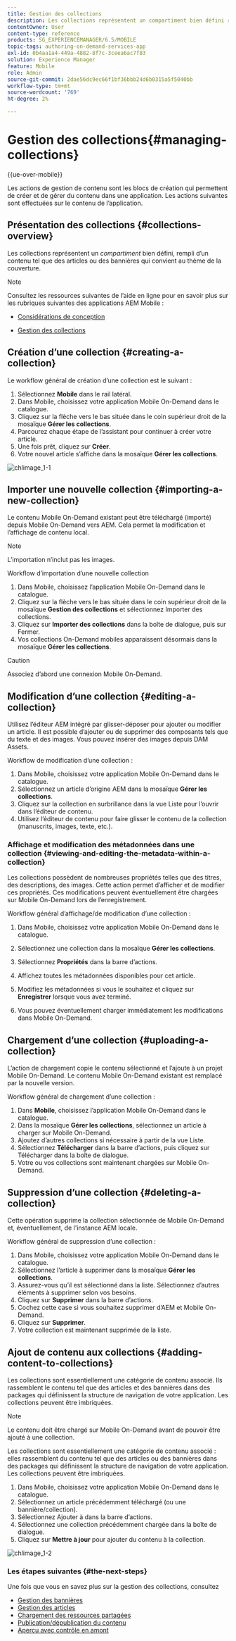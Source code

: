 ```yaml
---
title: Gestion des collections
description: Les collections représentent un compartiment bien défini rempli de contenu tel que des articles ou des bannières qui convient au thème de la couverture. Consultez cette page pour en savoir plus.
contentOwner: User
content-type: reference
products: SG_EXPERIENCEMANAGER/6.5/MOBILE
topic-tags: authoring-on-demand-services-app
exl-id: 0b4aa1a4-449a-4882-8f7c-3ceea6ac7f83
solution: Experience Manager
feature: Mobile
role: Admin
source-git-commit: 2dae56dc9ec66f1bf36bbb24d6b0315a5f5040bb
workflow-type: tm+mt
source-wordcount: '769'
ht-degree: 2%

---
```


# Gestion des collections{#managing-collections}

{{ue-over-mobile}}

Les actions de gestion de contenu sont les blocs de création qui permettent de créer et de gérer du contenu dans une application. Les actions suivantes sont effectuées sur le contenu de l’application.

## Présentation des collections {#collections-overview}

Les collections représentent un *compartiment* bien défini, rempli d’un contenu tel que des articles ou des bannières qui convient au thème de la couverture.

>[!NOTE]
>
>Consultez les ressources suivantes de l’aide en ligne pour en savoir plus sur les rubriques suivantes des applications AEM Mobile :
>
>* [Considérations de conception](https://helpx.adobe.com/fr/digital-publishing-solution/help/design-app.html)
>
>* [Gestion des collections](https://helpx.adobe.com/fr/digital-publishing-solution/help/creating-collections.html)
>

## Création d’une collection {#creating-a-collection}

Le workflow général de création d’une collection est le suivant :

1. Sélectionnez **Mobile** dans le rail latéral.
1. Dans Mobile, choisissez votre application Mobile On-Demand dans le catalogue.
1. Cliquez sur la flèche vers le bas située dans le coin supérieur droit de la mosaïque **Gérer les collections**.
1. Parcourez chaque étape de l’assistant pour continuer à créer votre article.
1. Une fois prêt, cliquez sur **Créer**.
1. Votre nouvel article s’affiche dans la mosaïque **Gérer les collections**.

![chlimage_1-1](assets/chlimage_1-1.gif)

## Importer une nouvelle collection {#importing-a-new-collection}

Le contenu Mobile On-Demand existant peut être téléchargé (importé) depuis Mobile On-Demand vers AEM. Cela permet la modification et l’affichage de contenu local.

>[!NOTE]
>
>L’importation n’inclut pas les images.

Workflow d’importation d’une nouvelle collection

1. Dans Mobile, choisissez l’application Mobile On-Demand dans le catalogue.
1. Cliquez sur la flèche vers le bas située dans le coin supérieur droit de la mosaïque **Gestion des collections** et sélectionnez Importer des collections.
1. Cliquez sur **Importer des collections** dans la boîte de dialogue, puis sur Fermer.
1. Vos collections On-Demand mobiles apparaissent désormais dans la mosaïque **Gérer les collections**.

>[!CAUTION]
>
>Associez d’abord une connexion Mobile On-Demand.

## Modification d’une collection {#editing-a-collection}

Utilisez l’éditeur AEM intégré par glisser-déposer pour ajouter ou modifier un article. Il est possible d’ajouter ou de supprimer des composants tels que du texte et des images. Vous pouvez insérer des images depuis DAM Assets.

Workflow de modification d’une collection :

1. Dans Mobile, choisissez votre application Mobile On-Demand dans le catalogue.
1. Sélectionnez un article d’origine AEM dans la mosaïque **Gérer les collections**.
1. Cliquez sur la collection en surbrillance dans la vue Liste pour l’ouvrir dans l’éditeur de contenu.
1. Utilisez l’éditeur de contenu pour faire glisser le contenu de la collection (manuscrits, images, texte, etc.).

### Affichage et modification des métadonnées dans une collection {#viewing-and-editing-the-metadata-within-a-collection}

Les collections possèdent de nombreuses propriétés telles que des titres, des descriptions, des images. Cette action permet d’afficher et de modifier ces propriétés. Ces modifications peuvent éventuellement être chargées sur Mobile On-Demand lors de l’enregistrement.

Workflow général d’affichage/de modification d’une collection :

1. Dans Mobile, choisissez votre application Mobile On-Demand dans le catalogue.
1. Sélectionnez une collection dans la mosaïque **Gérer les collections**.

1. Sélectionnez **Propriétés** dans la barre d’actions.
1. Affichez toutes les métadonnées disponibles pour cet article.
1. Modifiez les métadonnées si vous le souhaitez et cliquez sur **Enregistrer** lorsque vous avez terminé.
1. Vous pouvez éventuellement charger immédiatement les modifications dans Mobile On-Demand.

## Chargement d’une collection {#uploading-a-collection}

L’action de chargement copie le contenu sélectionné et l’ajoute à un projet Mobile On-Demand. Le contenu Mobile On-Demand existant est remplacé par la nouvelle version.

Workflow général de chargement d’une collection :

1. Dans **Mobile**, choisissez l’application Mobile On-Demand dans le catalogue.
1. Dans la mosaïque **Gérer les collections**, sélectionnez un article à charger sur Mobile On-Demand.
1. Ajoutez d’autres collections si nécessaire à partir de la vue Liste.
1. Sélectionnez **Télécharger** dans la barre d’actions, puis cliquez sur Télécharger dans la boîte de dialogue.
1. Votre ou vos collections sont maintenant chargées sur Mobile On-Demand.

## Suppression d’une collection {#deleting-a-collection}

Cette opération supprime la collection sélectionnée de Mobile On-Demand et, éventuellement, de l&#39;instance AEM locale.

Workflow général de suppression d’une collection :

1. Dans Mobile, choisissez votre application Mobile On-Demand dans le catalogue.
1. Sélectionnez l’article à supprimer dans la mosaïque **Gérer les collections**.
1. Assurez-vous qu’il est sélectionné dans la liste. Sélectionnez d’autres éléments à supprimer selon vos besoins.
1. Cliquez sur **Supprimer** dans la barre d’actions.
1. Cochez cette case si vous souhaitez supprimer d’AEM et Mobile On-Demand.
1. Cliquez sur **Supprimer**.
1. Votre collection est maintenant supprimée de la liste.

## Ajout de contenu aux collections {#adding-content-to-collections}

Les collections sont essentiellement une catégorie de contenu associé. Ils rassemblent le contenu tel que des articles et des bannières dans des packages qui définissent la structure de navigation de votre application. Les collections peuvent être imbriquées.

>[!NOTE]
>
>Le contenu doit être chargé sur Mobile On-Demand avant de pouvoir être ajouté à une collection.

Les collections sont essentiellement une catégorie de contenu associé : elles rassemblent du contenu tel que des articles ou des bannières dans des packages qui définissent la structure de navigation de votre application. Les collections peuvent être imbriquées.

1. Dans Mobile, choisissez votre application Mobile On-Demand dans le catalogue.
1. Sélectionnez un article précédemment téléchargé (ou une bannière/collection).
1. Sélectionnez Ajouter à dans la barre d’actions.
1. Sélectionnez une collection précédemment chargée dans la boîte de dialogue.
1. Cliquez sur **Mettre à jour** pour ajouter du contenu à la collection.

![chlimage_1-2](assets/chlimage_1-2.gif)

### Les étapes suivantes {#the-next-steps}

Une fois que vous en savez plus sur la gestion des collections, consultez

* [Gestion des bannières](/help/mobile/mobile-on-demand-managing-banners.md)
* [Gestion des articles](/help/mobile/mobile-on-demand-managing-articles.md)
* [Chargement des ressources partagées](/help/mobile/mobile-on-demand-shared-resources.md)
* [Publication/dépublication du contenu](/help/mobile/mobile-on-demand-publishing-unpublishing.md)
* [Aperçu avec contrôle en amont](/help/mobile/aem-mobile-manage-ondemand-services.md)
